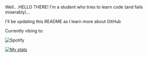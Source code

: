 Well.. .HELLO THERE! I'm a student who tries to learn code (and fails miserably)... 

I'll be updating this README as I learn more about GitHub


Currently vibing to:

![Spotify](https://novatorema.vercel.app/api/spotify)




[![My stats](https://github-readme-stats.vercel.app/api?username=YeetusBaboon&show_icons=true&theme=material-palenight)](https://github.com/anuraghazra/github-readme-stats)

